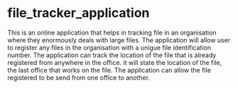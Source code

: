 # file_tracker_application
This is an online application that helps in tracking file in an organisation where they enormously deals with large files.
The application will allow user to register  any files in the organisation with a unigue file identification number.
The application can track the location of the file that is already registered from anywhere in the office. it will state the location of the file, the last office that works on the file.
The application can allow the file registered to be send from one office to another. 
